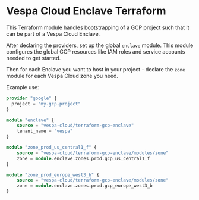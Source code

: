 # Vespa Cloud Enclave Terraform

This Terraform module handles bootstrapping of a GCP project such that
it can be part of a Vespa Cloud Enclave.

After declaring the providers, set up the global `enclave` module.
This module configures the global GCP resources like IAM roles and
service accounts needed to get started.

Then for each Enclave you want to host in your project - declare the
`zone` module for each Vespa Cloud zone you need.  

Example use:
```terraform
provider "google" {
  project = "my-gcp-project"
}

module "enclave" {
    source = "vespa-cloud/terraform-gcp-enclave"
    tenant_name = "vespa"
}

module "zone_prod_us_central1_f" {
    source = "vespa-cloud/terraform-gcp-enclave/modules/zone"
    zone = module.enclave.zones.prod.gcp_us_central1_f
}

module "zone_prod_europe_west3_b" {
    source = "vespa-cloud/terraform-gcp-enclave/modules/zone"
    zone = module.enclave.zones.prod.gcp_europe_west3_b
}
```
